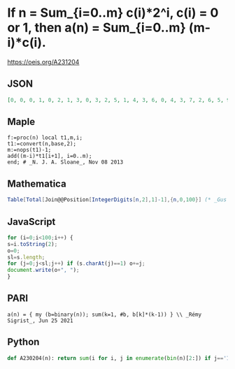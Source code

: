# If n \= Sum\_\{i\=0\.\.m\} c\(i\)\*2^i, c\(i\) \= 0 or 1, then a\(n\) \= Sum\_\{i\=0\.\.m\} \(m\-i\)\*c\(i\)\.
https://oeis.org/A231204
## JSON
```JSON
[0, 0, 0, 1, 0, 2, 1, 3, 0, 3, 2, 5, 1, 4, 3, 6, 0, 4, 3, 7, 2, 6, 5, 9, 1, 5, 4, 8, 3, 7, 6, 10, 0, 5, 4, 9, 3, 8, 7, 12, 2, 7, 6, 11, 5, 10, 9, 14, 1, 6, 5, 10, 4, 9, 8, 13, 3, 8, 7, 12, 6, 11, 10, 15, 0, 6, 5, 11, 4, 10, 9, 15, 3, 9, 8, 14, 7, 13, 12, 18, 2, 8, 7, 13, 6, 12, 11, 17, 5, 11, 10, 16, 9, 15, 14, 20, 1, 7, 6, 12]
```
## Maple
```Maple
f:=proc(n) local t1,m,i;
t1:=convert(n,base,2);
m:=nops(t1)-1;
add((m-i)*t1[i+1], i=0..m);
end; # _N. J. A. Sloane_, Nov 08 2013
```
## Mathematica
```Mathematica
Table[Total[Join@@Position[IntegerDigits[n,2],1]-1],{n,0,100}] (* _Gus Wiseman_, Jan 09 2023 *)
```
## JavaScript
```JavaScript
for (i=0;i<100;i++) {
s=i.toString(2);
o=0;
sl=s.length;
for (j=0;j<sl;j++) if (s.charAt(j)==1) o+=j;
document.write(o+", ");
}
```
## PARI
```PARI
a(n) = { my (b=binary(n)); sum(k=1, #b, b[k]*(k-1)) } \\ _Rémy Sigrist_, Jun 25 2021
```
## Python
```Python
def A230204(n): return sum(i for i, j in enumerate(bin(n)[2:]) if j=='1') # _Chai Wah Wu_, Jan 09 2023
```
